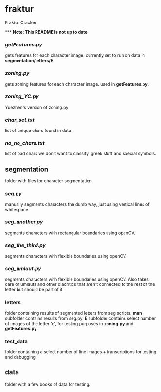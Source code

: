 # fraktur
Fraktur Cracker

*** **Note: This README is not up to date**


### _getFeatures.py_
gets features for each character image. currently set to run on data in **segmentation/letters/E**.

### _zoning.py_
gets zoning features for each character image. used in **getFeatures.py**.

### _zoning_YC.py_
Yuezhen's version of zoning.py

### _char_set.txt_
list of unique chars found in data

### _no_no_chars.txt_
list of bad chars we don't want to classify. greek stuff and special symbols.

## segmentation 
folder with files for character segmentation
### _seg.py_
manually segments characters the dumb way, just using vertical lines of whitespace. 
### _seg_another.py_
segments characters with rectangular boundaries using openCV.
### _seg_the_third.py_
segments characters with flexible boundaries using openCV.
### _seg_umlaut.py_
segments characters with flexible boundaries using openCV. Also takes care of umlauts and other diacritics that aren't connected to the rest of the letter but should be part of it.
### letters
folder containing results of segmented letters from seg scripts. **man** subfolder contains results from seg.py. **E** subfolder contains select number of images of the letter 'e', for testing purposes in **zoning.py** and **getFeatures.py**.
### test_data
folder containing a select number of line images + transcriptions for testing and debugging.


## data
folder with a few books of data for testing.
